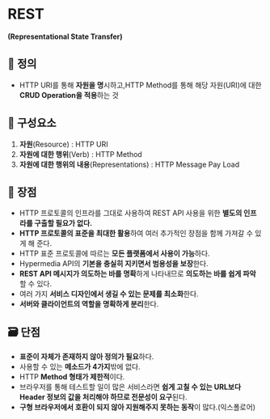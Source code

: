 # REST
**(Representational State Transfer)**

## 📌 정의

- HTTP URI를 통해 **자원을 명**시하고,HTTP Method를 통해 해당 자원(URI)에 대한 **CRUD Operation을 적용**하는 것

## 🎫 구성요소

1. **자원**(Resource) : HTTP URI
2. **자원에 대한 행위**(Verb) : HTTP Method
3. **자원에 대한 행위의 내용**(Representations) : HTTP Message Pay Load

## 💎 장점

- HTTP 프로토콜의 인프라를 그대로 사용하여 REST API 사용을 위한 **별도의 인프라를 구출할 필요가 없다.**
- **HTTP 프로토콜의 표준을 최대한 활용**하여 여러 추가적인 장점을 함께 가져갈 수 있게 해 준다.
- HTTP 표준 프로토콜에 따르는 **모든 플랫폼에서 사용이 가능**하다.
- Hypermedia API의 **기본을 충실히 지키면서 범용성을 보장**한다.
- **REST API 메시지가 의도하는 바를 명확**하게 나타내므로 **의도하는 바를 쉽게 파악**할 수 있다.
- 여러 가지 **서비스 디자인에서 생길 수 있는 문제를 최소화**한다.
- **서버와 클라이언트의 역할을 명확하게 분리**한다.

## 🗃 단점

- **표준이 자체가 존재하지 않아 정의가 필요**하다.
- 사용할 수 있는 **메소드가 4가지**밖에 없다.
- HTTP **Method 형태가 제한적**이다.
- 브라우저를 통해 테스트할 일이 많은 서비스라면 **쉽게 고칠 수 있는 URL보다 Header 정보의 값을 처리해야 하므로 전문성이 요구**된다.
- **구형 브라우저에서 호환이 되지 않아 지원해주지 못하는 동작**이 많다.(익스폴로어)
